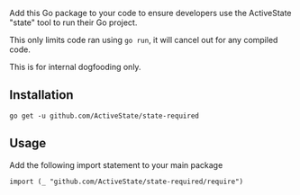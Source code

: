 Add this Go package to your code to ensure developers use the ActiveState "state" tool to run their Go project.

This only limits code ran using `go run`, it will cancel out for any compiled code.

This is for internal dogfooding only.

## Installation

```
go get -u github.com/ActiveState/state-required
```

## Usage

Add the following import statement to your main package

```
import (_ "github.com/ActiveState/state-required/require")
```